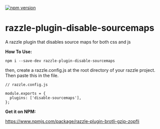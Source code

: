 [![npm version](https://badge.fury.io/js/razzle-plugin-disable-sourcemaps.svg)](https://badge.fury.io/js/razzle-plugin-disable-sourcemaps)

# razzle-plugin-disable-sourcemaps

A razzle plugin that disables source maps for both css and js

**How To Use:**
```
npm i --save-dev razzle-plugin-disable-sourcemaps
```
then,
create a razzle.config.js at the root directory of your razzle project. Then paste this in the file.

```
// razzle.config.js

module.exports = {
  plugins: ['disable-sourcemaps'],
};
```

**Get it on NPM:**

https://www.npmjs.com/package/razzle-plugin-brotli-gzip-zopfli
